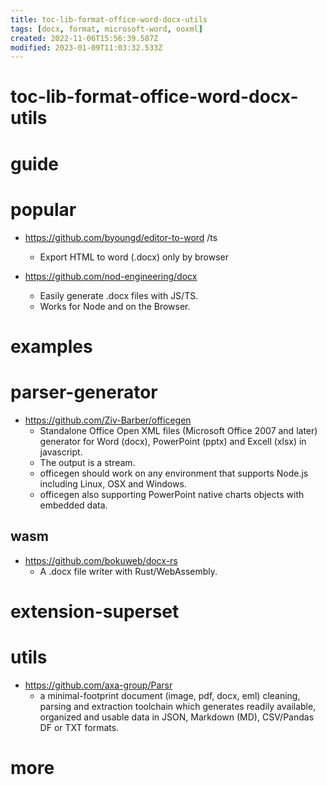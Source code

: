```yaml
---
title: toc-lib-format-office-word-docx-utils
tags: [docx, format, microsoft-word, ooxml]
created: 2022-11-06T15:56:39.587Z
modified: 2023-01-09T11:03:32.533Z
---
```


# toc-lib-format-office-word-docx-utils

# guide

# popular
- https://github.com/byoungd/editor-to-word /ts
  - Export HTML to word (.docx) only by browser 

- https://github.com/nod-engineering/docx
  - Easily generate .docx files with JS/TS. 
  - Works for Node and on the Browser.
# examples

# parser-generator

- https://github.com/Ziv-Barber/officegen
  - Standalone Office Open XML files (Microsoft Office 2007 and later) generator for Word (docx), PowerPoint (pptx) and Excell (xlsx) in javascript. 
  - The output is a stream.
  - officegen should work on any environment that supports Node.js including Linux, OSX and Windows. 
  - officegen also supporting PowerPoint native charts objects with embedded data.

## wasm

- https://github.com/bokuweb/docx-rs
  - A .docx file writer with Rust/WebAssembly.
# extension-superset

# utils

- https://github.com/axa-group/Parsr
  - a minimal-footprint document (image, pdf, docx, eml) cleaning, parsing and extraction toolchain which generates readily available, organized and usable data in JSON, Markdown (MD), CSV/Pandas DF or TXT formats.
# more
